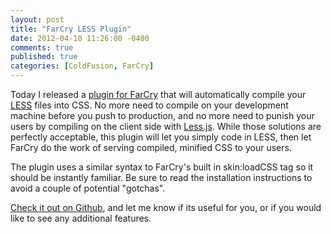 ```yaml
---
layout: post
title: "FarCry LESS Plugin"
date: 2012-04-10 11:26:00 -0400
comments: true
published: true
categories: [ColdFusion, FarCry]
---
```


Today I released a [plugin for FarCry](https://github.com/seancoyne/farcryless) that will automatically compile your [LESS](http://lesscss.org/) files into CSS. No more need to compile on your development machine before you push to production, and no more need to punish your users by compiling on the client side with [Less.js](https://github.com/cloudhead/less.js). While those solutions are perfectly acceptable, this plugin will let you simply code in LESS, then let FarCry do the work of serving compiled, minified CSS to your users.

The plugin uses a similar syntax to FarCry's built in skin:loadCSS tag so it should be instantly familiar.  Be sure to read the installation instructions to avoid a couple of potential "gotchas".

[Check it out on Github](https://github.com/seancoyne/farcryless), and let me know if its useful for you, or if you would like to see any additional features.